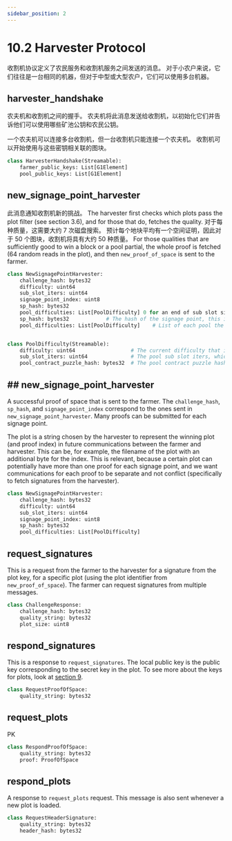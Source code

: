 ```yaml
---
sidebar_position: 2
---
```


# 10.2 Harvester Protocol

收割机协议定义了农民服务和收割机服务之间发送的消息。 对于小农户来说，它们往往是一台相同的机器，但对于中型或大型农户，它们可以使用多台机器。

## harvester_handshake

农夫机和收割机之间的握手。 农夫机将此消息发送给收割机，以初始化它们并告诉他们可以使用哪些矿池公钥和农民公钥。

一个农夫机可以连接多台收割机，但一台收割机只能连接一个农夫机。 收割机可以开始使用与这些密钥相关联的图块。

```python
class HarvesterHandshake(Streamable):
    farmer_public_keys: List[G1Element]
    pool_public_keys: List[G1Element]
```

## new_signage_point_harvester

此消息通知收割机新的挑战。 The harvester first checks which plots pass the plot filter (see section 3.6), and for those that do, fetches the quality. 对于每种质量，这需要大约 7 次磁盘搜索。 预计每个地块平均有一个空间证明，因此对于 50 个图块，收割机将具有大约 50 种质量。 For those qualities that are sufficiently good to win a block or a pool partial, the whole proof is fetched (64 random reads in the plot), and then `new_proof_of_space` is sent to the farmer.

```python
class NewSignagePointHarvester:
    challenge_hash: bytes32
    difficulty: uint64
    sub_slot_iters: uint64
    signage_point_index: uint8
    sp_hash: bytes32
    pool_difficulties: List[PoolDifficulty] 0 for an end of sub slot signage point
    sp_hash: bytes32            # The hash of the signage point, this is == challenge_hash iff the index is 0
    pool_difficulties: List[PoolDifficulty]    # List of each pool the farmer is in, and what the difficulty is for that pool


class PoolDifficulty(Streamable):
    difficulty: uint64                  # The current difficulty that is set for plots belonging to this pool contract
    sub_slot_iters: uint64              # The pool sub slot iters, which is static for each network (mainnet, testnet)
    pool_contract_puzzle_hash: bytes32  # The pool contract puzzle hash which can be in many plots
```

## ## new_signage_point_harvester

A successful proof of space that is sent to the farmer. The `challenge_hash`, `sp_hash`, and `signage_point_index` correspond to the ones sent in `new_signage_point_harvester`. Many proofs can be submitted for each signage point.

The plot is a string chosen by the harvester to represent the winning plot (and proof index) in future communications between the farmer and harvester. This can be, for example, the filename of the plot with an additional byte for the index. This is relevant, because a certain plot can potentially have more than one proof for each signage point, and we want communications for each proof to be separate and not conflict (specifically to fetch signatures from the harvester).

```python
class NewSignagePointHarvester:
    challenge_hash: bytes32
    difficulty: uint64
    sub_slot_iters: uint64
    signage_point_index: uint8
    sp_hash: bytes32
    pool_difficulties: List[PoolDifficulty]
```

## request_signatures

This is a request from the farmer to the harvester for a signature from the plot key, for a specific plot (using the plot identifier from `new_proof_of_space`). The farmer can request signatures from multiple messages.

```python
class ChallengeResponse:
    challenge_hash: bytes32
    quality_string: bytes32
    plot_size: uint8
```

## respond_signatures

This is a response to `request_signatures`. The local public key is the public key corresponding to the secret key in the plot. To see more about the keys for plots, look at [section 9](/docs/09keys/keys-and-signatures).

```python
class RequestProofOfSpace:
    quality_string: bytes32
```

## request_plots

PK

```python
class RespondProofOfSpace:
    quality_string: bytes32
    proof: ProofOfSpace
```

## respond_plots

A response to `request_plots` request. This message is also sent whenever a new plot is loaded.

```python
class RequestHeaderSignature:
    quality_string: bytes32
    header_hash: bytes32
```

